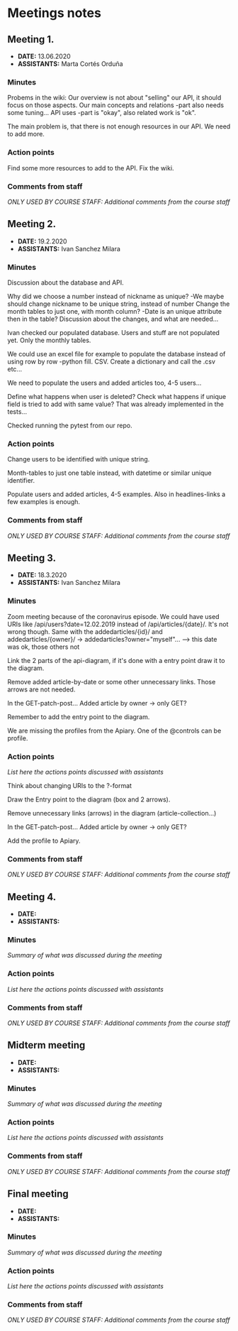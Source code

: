 # Meetings notes

## Meeting 1.
* **DATE:** 13.06.2020
* **ASSISTANTS:** Marta Cortés Orduña

### Minutes

Probems in the wiki:
Our overview is not about "selling" our API, it should focus on those aspects.
Our main concepts and relations -part also needs some tuning...
API uses -part is "okay", also related work is "ok".

The main problem is, that there is not enough resources in our API.
We need to add more.

### Action points

Find some more resources to add to the API.
Fix the wiki.


### Comments from staff
*ONLY USED BY COURSE STAFF: Additional comments from the course staff*

## Meeting 2.
* **DATE:** 19.2.2020
* **ASSISTANTS:** Ivan Sanchez Milara

### Minutes
Discussion about the database and API.

Why did we choose a number instead of nickname as unique?
-We maybe should change nickname to be unique string, instead of number
Change the month tables to just one, with month column?
-Date is an unique attribute then in the table?
Discussion about the changes, and what are needed...

Ivan checked our populated database.
Users and stuff are not populated yet.
Only the monthly tables.

We could use an excel file for example to populate the database instead of
using row by row -python fill. CSV.
Create a dictionary and call the .csv etc...

We need to populate the users and added articles too, 4-5 users...

Define what happens when user is deleted?
Check what happens if unique field is tried to add with same value?
That was already implemented in the tests...

Checked running the pytest from our repo.

### Action points
Change users to be identified with unique string.

Month-tables to just one table instead, with datetime or similar unique identifier.

Populate users and added articles, 4-5 examples.
Also in headlines-links a few examples is enough.

### Comments from staff
*ONLY USED BY COURSE STAFF: Additional comments from the course staff*

## Meeting 3.
* **DATE:** 18.3.2020
* **ASSISTANTS:** Ivan Sanchez Milara

### Minutes
Zoom meeting because of the coronavirus episode.
We could have used URIs like /api/users?date=12.02.2019 instead of /api/articles/{date}/.
It's not wrong though.
Same with the addedarticles/{id}/ and addedarticles/{owner}/ -> addedarticles?owner="myself"...
 --> this date was ok, those others not
 
Link the 2 parts of the api-diagram, if it's done with a entry point draw it to the diagram.

Remove added article-by-date or some other unnecessary links.
Those arrows are not needed.

In the GET-patch-post...
Added article by owner -> only GET?

Remember to add the entry point to the diagram.

We are missing the profiles from the Apiary.
One of the @controls can be profile.

### Action points
*List here the actions points discussed with assistants*

Think about changing URIs to the ?-format

Draw the Entry point to the diagram (box and 2 arrows).

Remove unnecessary links (arrows) in the diagram (article-collection...)

In the GET-patch-post...
Added article by owner -> only GET?

Add the profile to Apiary.

### Comments from staff
*ONLY USED BY COURSE STAFF: Additional comments from the course staff*

## Meeting 4.
* **DATE:**
* **ASSISTANTS:**

### Minutes
*Summary of what was discussed during the meeting*

### Action points
*List here the actions points discussed with assistants*


### Comments from staff
*ONLY USED BY COURSE STAFF: Additional comments from the course staff*

## Midterm meeting
* **DATE:**
* **ASSISTANTS:**

### Minutes
*Summary of what was discussed during the meeting*

### Action points
*List here the actions points discussed with assistants*


### Comments from staff
*ONLY USED BY COURSE STAFF: Additional comments from the course staff*

## Final meeting
* **DATE:**
* **ASSISTANTS:**

### Minutes
*Summary of what was discussed during the meeting*

### Action points
*List here the actions points discussed with assistants*


### Comments from staff
*ONLY USED BY COURSE STAFF: Additional comments from the course staff*

